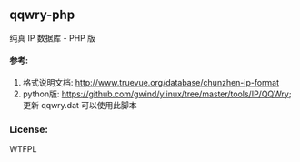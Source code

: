## qqwry-php

纯真 IP 数据库 - PHP 版

#### 参考:

1. 格式说明文档: http://www.truevue.org/database/chunzhen-ip-format
2. python版: https://github.com/gwind/ylinux/tree/master/tools/IP/QQWry; 更新 qqwry.dat 可以使用此脚本

### License:

WTFPL

